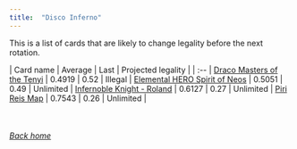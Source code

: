 ```yaml
---
title:  "Disco Inferno"
---
```


This is a list of cards that are likely to change legality before the next rotation.

| Card name | Average | Last | Projected legality |
| :-- |
[Draco Masters of the Tenyi](https://db.ygoprodeck.com/card/?search=Draco%20Masters%20of%20the%20Tenyi) | 0.4919 | 0.52 | Illegal |
[Elemental HERO Spirit of Neos](https://db.ygoprodeck.com/card/?search=Elemental%20HERO%20Spirit%20of%20Neos) | 0.5051 | 0.49 | Unlimited |
[Infernoble Knight - Roland](https://db.ygoprodeck.com/card/?search=Infernoble%20Knight%20-%20Roland) | 0.6127 | 0.27 | Unlimited |
[Piri Reis Map](https://db.ygoprodeck.com/card/?search=Piri%20Reis%20Map) | 0.7543 | 0.26 | Unlimited |

<br>

###### [Back home](index)